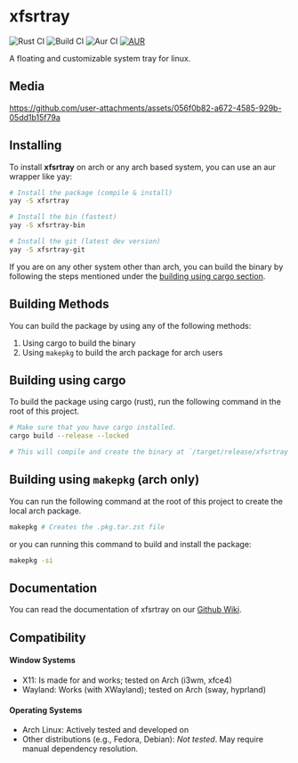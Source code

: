 # xfsrtray

![Rust CI](https://github.com/Byson94/xfsrtray/actions/workflows/rust.yml/badge.svg)
![Build CI](https://github.com/Byson94/xfsrtray/actions/workflows/build.yml/badge.svg)
![Aur CI](https://github.com/Byson94/xfsrtray/actions/workflows/aur-setup.yml/badge.svg)
[![AUR](https://img.shields.io/aur/version/xfsrtray?color=1793d1&logo=arch-linux&logoColor=white)](https://aur.archlinux.org/packages/xfsrtray)

A floating and customizable system tray for linux.

## Media

https://github.com/user-attachments/assets/056f0b82-a672-4585-929b-05dd1b15f79a

## Installing

To install **xfsrtray** on arch or any arch based system, you can use an aur wrapper like yay:

```bash
# Install the package (compile & install)
yay -S xfsrtray

# Install the bin (fastest)
yay -S xfsrtray-bin

# Install the git (latest dev version)
yay -S xfsrtray-git
```

If you are on any other system other than arch, you can build the binary by following the steps mentioned under the [building using cargo section](#building-using-cargo).

## Building Methods

You can build the package by using any of the following methods:

1. Using cargo to build the binary
2. Using `makepkg` to build the arch package for arch users

## Building using cargo

To build the package using cargo (rust), run the following command in the root of this project.

```bash
# Make sure that you have cargo installed.
cargo build --release --locked

# This will compile and create the binary at `/target/release/xfsrtray`
```

## Building using `makepkg` (arch only)

You can run the following command at the root of this project to create the local arch package.

```bash
makepkg # Creates the .pkg.tar.zst file
```

or you can running this command to build and install the package:

```bash
makepkg -si
```

## Documentation

You can read the documentation of xfsrtray on our [Github Wiki](https://github.com/Byson94/xfsrtray/wiki).


## Compatibility

#### Window Systems
- X11: Is made for and works; tested on Arch (i3wm, xfce4)
- Wayland: Works (with XWayland); tested on Arch (sway, hyprland)

#### Operating Systems
- Arch Linux: Actively tested and developed on
- Other distributions (e.g., Fedora, Debian): *Not tested*. May require manual dependency resolution.

